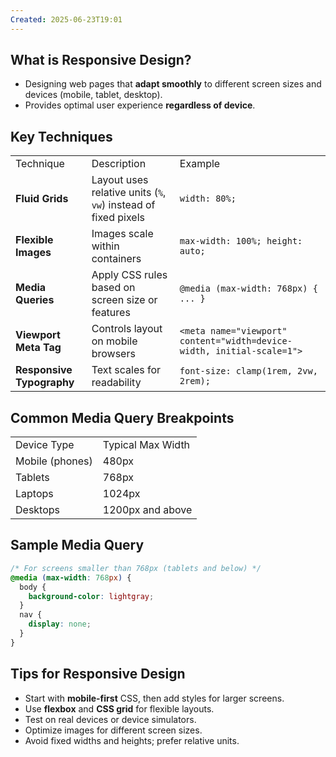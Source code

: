 ```yaml
---
Created: 2025-06-23T19:01
---
```

## What is Responsive Design?

- Designing web pages that **adapt smoothly** to different screen sizes and devices (mobile, tablet, desktop).
- Provides optimal user experience **regardless of device**.

  

## Key Techniques

|   |   |   |
|---|---|---|
|Technique|Description|Example|
|**Fluid Grids**|Layout uses relative units (`%`, `vw`) instead of fixed pixels|`width: 80%;`|
|**Flexible Images**|Images scale within containers|`max-width: 100%; height: auto;`|
|**Media Queries**|Apply CSS rules based on screen size or features|`@media (max-width: 768px) { ... }`|
|**Viewport Meta Tag**|Controls layout on mobile browsers|`<meta name="viewport" content="width=device-width, initial-scale=1">`|
|**Responsive Typography**|Text scales for readability|`font-size: clamp(1rem, 2vw, 2rem);`|

  

## Common Media Query Breakpoints

|   |   |
|---|---|
|Device Type|Typical Max Width|
|Mobile (phones)|480px|
|Tablets|768px|
|Laptops|1024px|
|Desktops|1200px and above|

  

## Sample Media Query

```CSS
/* For screens smaller than 768px (tablets and below) */
@media (max-width: 768px) {
  body {
    background-color: lightgray;
  }
  nav {
    display: none;
  }
}
```

  

## Tips for Responsive Design

- Start with **mobile-first** CSS, then add styles for larger screens.
- Use **flexbox** and **CSS grid** for flexible layouts.
- Test on real devices or device simulators.
- Optimize images for different screen sizes.
- Avoid fixed widths and heights; prefer relative units.